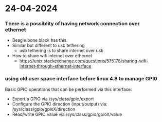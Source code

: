 # 24-04-2024
### There is a possiblity of having network connection over ethernet
* Beagle bone black has this.
* Similar but different to usb tethering
    * usb tethering is to share internet over usb
* How to share wifi internet over ethernet
    * https://unix.stackexchange.com/questions/575178/sharing-wifi-internet-through-ethernet-interface

### using old user space interface before linux 4.8 to manage GPI0
Basic GPIO operations that can be performed via this interface:

* Export a GPIO via /sys/class/gpio/export
* Configure the GPIO direction (input/output) via: /sys/class/gpio/gpioX/direction
* Read/write GPIO value via /sys/class/gpio/gpioX/value
